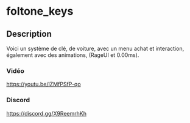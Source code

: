 # foltone_keys

## Description
Voici un système de clé, de voiture, avec un menu achat et interaction, également avec des animations, (RageUI et 0.00ms).

### Vidéo
https://youtu.be/lZMfPSfP-qo

### Discord
https://discord.gg/X9ReemrhKh
